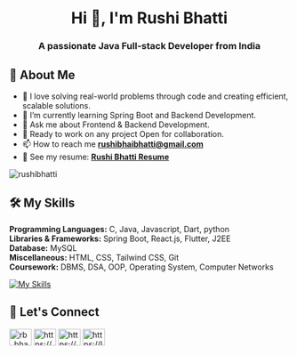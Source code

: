 <h1 align="center">Hi 👋, I'm Rushi Bhatti</h1>
<h3 align="center">A passionate Java Full-stack Developer from India</h3>

## 🚀 About Me
- 🛫 I love solving real-world problems through code and creating efficient, scalable solutions.
- 🌱 I’m currently learning Spring Boot and Backend Development.
- 💬 Ask me about Frontend & Backend Development.
- 🍻 Ready to work on any project Open for collaboration.
- 📫 How to reach me **rushibhaibhatti@gmail.com**
- 📄 See my resume: [**Rushi Bhatti Resume**](https://drive.google.com/file/d/1We8nW3_ZO4sVTlKJXGmHJ8JI_YuHZnPW/view?usp=drive_link)

<p align="left"> <img src="https://komarev.com/ghpvc/?username=rushibhatti&label=Profile%20views&color=0e75b6&style=flat" alt="rushibhatti" /> </p>

## 🛠 My Skills

**Programming Languages:** C, Java, Javascript, Dart, python\
**Libraries & Frameworks:** Spring Boot, React.js, Flutter, J2EE\
**Database:** MySQL \
**Miscellaneous:** HTML, CSS, Tailwind CSS, Git\
**Coursework:** DBMS, DSA, OOP, Operating System, Computer Networks


[![My Skills](https://skillicons.dev/icons?i=c,java,js,dart,python,spring,react,flutter,tailwind,html,css,git,github,mysql,postman&theme=dark&perline=5)](https://skillicons.dev)

## 💬 Let's Connect
<p align="left">
<a href="https://x.com/RB_Bhatti_171" target="blank"><img align="center" src="https://raw.githubusercontent.com/rahuldkjain/github-profile-readme-generator/master/src/images/icons/Social/twitter.svg" alt="rb_bhatti_171" height="30" width="40" /></a>
<a href="https://www.linkedin.com/in/rushi-bhatti" target="blank"><img align="center" src="https://raw.githubusercontent.com/rahuldkjain/github-profile-readme-generator/master/src/images/icons/Social/linked-in-alt.svg" alt="https://www.linkedin.com/in/rushi-bhatti" height="30" width="40" /></a>
<a href="https://www.instagram.com/r.b.bhatti/" target="blank"><img align="center" src="https://raw.githubusercontent.com/rahuldkjain/github-profile-readme-generator/master/src/images/icons/Social/instagram.svg" alt="https://www.instagram.com/r.b.bhatti/" height="30" width="40" /></a>
<a href="https://leetcode.com/Rushi_Bhatti/" target="blank"><img align="center" src="https://raw.githubusercontent.com/rahuldkjain/github-profile-readme-generator/master/src/images/icons/Social/leet-code.svg" alt="https://leetcode.com/rushi_bhatti/" height="30" width="40" /></a>
</p>

